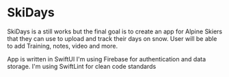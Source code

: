 # SkiDays

SkiDays is a still works but the final goal is to create an app for Alpine Skiers that they can use to upload and track their days on snow.
User will be able to add Training, notes, video and more. 

App is written in SwiftUI
I'm using Firebase for authentication and data storage.
I'm using SwiftLint for clean code standards
